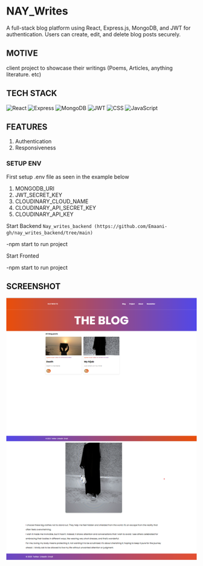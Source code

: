 # NAY_Writes

A full-stack blog platform using React, Express.js,
MongoDB, and JWT for authentication. Users can create,
edit, and delete blog posts securely.

## MOTIVE

client project to showcase their writings (Poems, Articles, anything literature. etc)

## TECH STACK

![React](https://img.shields.io/badge/React-61DAFB?style=for-the-badge&logo=react&logoColor=white)
![Express](https://img.shields.io/badge/Express-000000?style=for-the-badge&logo=express&logoColor=white)
![MongoDB](https://img.shields.io/badge/MongoDB-47A248?style=for-the-badge&logo=mongodb&logoColor=white)
![JWT](https://img.shields.io/badge/JWT-8727d1?style=for-the-badge&logo=jsonwebtokens&logoColor=white)
![CSS](https://img.shields.io/badge/CSS3-264de4?style=for-the-badge&logo=css3&logoColor=white)
![JavaScript](https://img.shields.io/badge/JavaScript-F7DF1E?style=for-the-badge&logo=javascript&logoColor=black)

## FEATURES

1. Authentication
2. Responsiveness

### SETUP ENV

First setup .env file as seen in the example below

1. MONGODB_URI
2. JWT_SECRET_KEY
3. CLOUDINARY_CLOUD_NAME
4. CLOUDINARY_API_SECRET_KEY
5. CLOUDINARY_API_KEY

Start Backend `Nay_writes_backend (https://github.com/Emaani-gh/nay_writes_backend/tree/main)`

-npm start to run project

Start Fronted

-npm start to run project

## SCREENSHOT

![front page](public/img/blog.png)
![page Detail](public/img/image.png)
